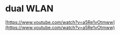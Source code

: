 # dual WLAN

[https://www.youtube.com/watch?v=a5Re1vOtmww](https://www.youtube.com/watch?v=a5Re1vOtmww)
